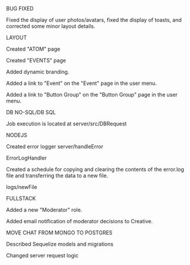 BUG FIXED

Fixed the display of user photos/avatars, fixed the display of toasts, and corrected some minor layout details.

LAYOUT

Created "ATOM" page

Created "EVENTS" page

Added dynamic branding.

Added a link to "Event" on the "Event" page in the user menu.

Added a link to "Button Group" on the "Button Group" page in the user menu.

DB NO-SQL/DB SQL

Job execution is located at server/src/DBRequest

NODEJS

Created error logger server/handleError

ErrorLogHandler

Created a schedule for copying and clearing the contents of the error.log file and transferring the data to a new file.

logs/newFile

FULLSTACK

Added a new "Moderator" role.

Added email notification of moderator decisions to Creative.

MOVE CHAT FROM MONGO TO POSTGRES

Described Sequelize models and migrations

Changed server request logic